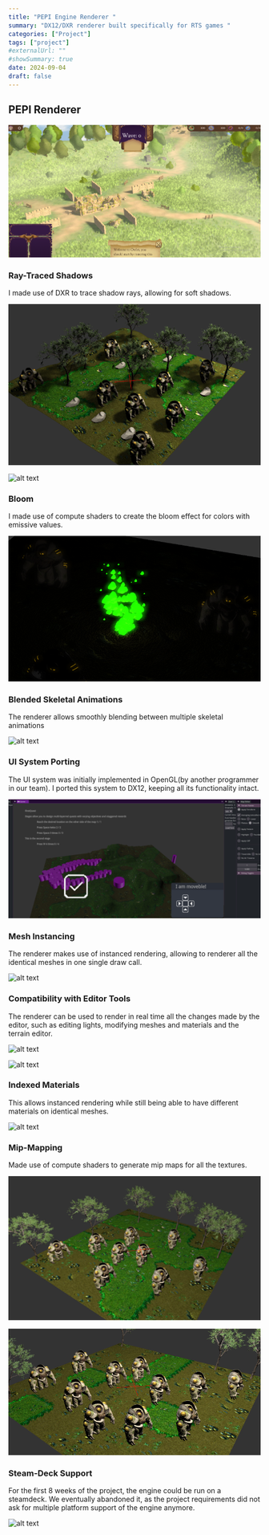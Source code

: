 ```yaml
---
title: "PEPI Engine Renderer "
summary: "DX12/DXR renderer built specifically for RTS games "
categories: ["Project"]
tags: ["project"]
#externalUrl: ""
#showSummary: true
date: 2024-09-04
draft: false
---
```


## PEPI Renderer


![alt text](../PepiRenderer/FinalLook.png)

### Ray-Traced Shadows

I made use of DXR to trace shadow rays, allowing for soft shadows.

![alt text](../PepiRenderer/Shadows.png)

![alt text](../PepiRenderer/Shadows.gif)


### Bloom

I made use of compute shaders to create the bloom effect for colors with emissive values.

![alt text](../PepiRenderer/Bloom.png)

### Blended Skeletal Animations

The renderer allows smoothly blending between multiple skeletal animations

![alt text](../PepiRenderer/anims.gif)




### UI System Porting

The UI system was initially implemented in OpenGL(by another programmer in our team). I ported this system to DX12, keeping all its functionality intact.

![alt text](../PepiRenderer/UI_ed.png)

### Mesh Instancing

The renderer makes use of instanced rendering, allowing to renderer all the identical meshes in one single draw call.

![alt text](../PepiRenderer/Particles.gif)

### Compatibility with Editor Tools

The renderer can be used to render in real time all the changes made by the editor, such as editing lights, modifying meshes and materials and the terrain editor.

![alt text](../PepiRenderer/Lights.gif)

![alt text](../PepiRenderer/terrain.gif)

### Indexed Materials

This allows instanced rendering while still being able to have different materials on identical meshes.

![alt text](../PepiRenderer/IndexedMats.gif)





### Mip-Mapping

Made use of compute shaders to generate mip maps for all the textures.

![alt text](../PepiRenderer/Mips.png)

![alt text](../PepiRenderer/NoMips.png)




### Steam-Deck Support

For the first 8 weeks of the project, the engine could be run on a steamdeck. We eventually abandoned it, as the project requirements did not ask for multiple platform support of the engine anymore.

![alt text](../PepiRenderer/SteamDeck.gif)






